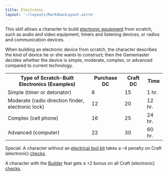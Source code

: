```yaml
---
title: Electronic
layout: '~/layouts/MarkdownLayout.astro'
---
```

This skill allows a character to build [electronic equipment](/modern.d20.srd/equipment/surveillance.gear) from scratch, such as
audio and video equipment, timers and listening devices, or radios and
communication devices.

When building an electronic device from scratch, the character describes the
kind of device he or she wants to construct; then the Gamemaster decides
whether the device is simple, moderate, complex, or advanced compared to
current technology.


<table> <tr><th>Type of Scratch-Built Electronics (Examples)</th> <th>Purchase DC</th> <th>Craft DC</th> <th>Time</th> </tr> <tr><td> Simple (timer or detonator)</td><td> 8</td><td> 15</td><td> 1 hr. </td></tr> <tr class="shaded"><td> Moderate (radio direction finder, electronic lock)</td><td> 12</td><td> 20</td><td> 12 hr. </td></tr> <tr><td> Complex (cell phone)</td><td> 16</td><td> 25</td><td> 24 hr. </td></tr> <tr class="shaded"><td> Advanced (computer)</td><td> 22</td><td> 30</td><td> 60 hr. </td></tr> </table>



Special: A character without an [electrical tool kit](/modern.d20.srd/equipment/professional.equipment) takes a –4 penalty on
Craft (electronic) [checks](/modern.d20.srd/skills/skill.basics).

A character with the [Builder](/modern.d20.srd/feats/builder) feat gets a +2
bonus on all Craft (electronic)
[checks](/modern.d20.srd/skills/skill.basics).

